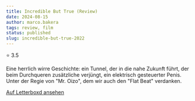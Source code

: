 ```yaml
---
title: Incredible But True (Review)
date: 2024-08-15
author: marco.bakera
tags: review, film
status: published
slug: incredible-but-true-2022
---
```


⭐ 3.5

Eine herrlich wirre Geschichte: ein Tunnel, der in die nahe Zukunft führt, der beim Durchqueren zusätzliche verjüngt, ein elektrisch gesteuerter Penis. Unter der Regie von "Mr. Oizo", dem wir auch den "Flat Beat" verdanken.

[Auf Letterboxd ansehen](https://boxd.it/76ifmx)

